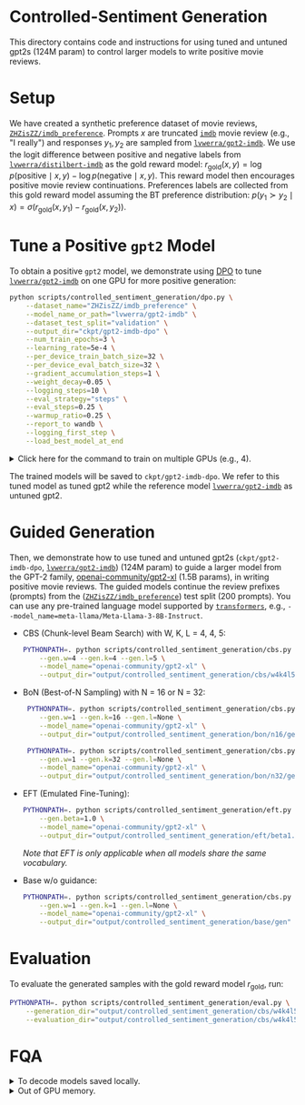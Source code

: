 # Controlled-Sentiment Generation

This directory contains code and instructions for using tuned and untuned gpt2s (124M param) to control larger models to write positive movie reviews.

# Setup
We have created a synthetic preference dataset of movie reviews, [`ZHZisZZ/imdb_preference`]([DPO](https://arxiv.org/abs/2305.18290)). Prompts $x$ are truncated [`imdb`](stanfordnlp/imdb) movie review (e.g., "I really") and responses $y_1, y_2$ are sampled from [`lvwerra/gpt2-imdb`](https://huggingface.co/lvwerra/gpt2-imdb). We use the logit difference between positive and negative labels from [`lvwerra/distilbert-imdb`](https://huggingface.co/datasets/ZHZisZZ/imdb_preference) as the gold reward model: $r_{\text{gold}}(x, y)= \log p(\text{positive} \mid x, y) - \log p(\text{negative} \mid x, y)$. This reward model then encourages positive movie review continuations. Preferences labels are collected from this gold reward model assuming the BT preference distribution: $p(y_1 \succ y_2 \mid x) = \sigma (r_{\text{gold}}(x, y_1) - r_{\text{gold}}(x, y_2))$.


# Tune a Positive `gpt2` Model
To obtain a positive `gpt2` model, we demonstrate using [DPO](https://arxiv.org/abs/2305.18290) to tune [`lvwerra/gpt2-imdb`](https://huggingface.co/lvwerra/gpt2-imdb) on one GPU for more positive generation:

```bash
python scripts/controlled_sentiment_generation/dpo.py \
    --dataset_name="ZHZisZZ/imdb_preference" \
    --model_name_or_path="lvwerra/gpt2-imdb" \
    --dataset_test_split="validation" \
    --output_dir="ckpt/gpt2-imdb-dpo" \
    --num_train_epochs=3 \
    --learning_rate=5e-4 \
    --per_device_train_batch_size=32 \
    --per_device_eval_batch_size=32 \
    --gradient_accumulation_steps=1 \
    --weight_decay=0.05 \
    --logging_steps=10 \
    --eval_strategy="steps" \
    --eval_steps=0.25 \
    --warmup_ratio=0.25 \
    --report_to wandb \
    --logging_first_step \
    --load_best_model_at_end
```

<details>
<summary>Click here for the command to train on multiple GPUs (e.g., 4).</summary>

```bash
accelerate launch --config_file scripts/configs/accelerate_configs/multi_gpu.yaml --num_processes=4 \
    scripts/controlled_sentiment_generation/dpo.py \
    --dataset_name="ZHZisZZ/imdb_preference" \
    --model_name_or_path="lvwerra/gpt2-imdb" \
    --dataset_test_split="validation" \
    --output_dir="ckpt/gpt2-imdb-dpo" \
    --num_train_epochs=3 \
    --learning_rate=5e-4 \
    --per_device_train_batch_size=32 \
    --per_device_eval_batch_size=32 \
    --gradient_accumulation_steps=1 \
    --weight_decay=0.05 \
    --logging_steps=10 \
    --eval_strategy="steps" \
    --eval_steps=0.25 \
    --warmup_ratio=0.25 \
    --report_to wandb \
    --logging_first_step \
    --load_best_model_at_end
```

</details>

The trained models will be saved to `ckpt/gpt2-imdb-dpo`. We refer to this tuned model as tuned gpt2 while the reference model [`lvwerra/gpt2-imdb`](https://huggingface.co/lvwerra/gpt2-imdb) as untuned gpt2.

# Guided Generation

Then, we demonstrate how to use tuned and untuned gpt2s (`ckpt/gpt2-imdb-dpo`, [`lvwerra/gpt2-imdb`](https://huggingface.co/lvwerra/gpt2-imdb)) (124M param) to guide a larger model from the GPT-2 family, [openai-community/gpt2-xl](https://huggingface.co/openai-community/gpt2-xl) (1.5B params), in writing positive movie reviews. The guided models continue the review prefixes (prompts) from the ([`ZHZisZZ/imdb_preference`]([DPO](https://arxiv.org/abs/2305.18290))) test split (200 prompts). You can use any pre-trained language model supported by [`transformers`](https://github.com/huggingface/transformers), e.g., `--model_name=meta-llama/Meta-Llama-3-8B-Instruct`.

- CBS (Chunk-level Beam Search) with W, K, L = 4, 4, 5:

    ```bash
    PYTHONPATH=. python scripts/controlled_sentiment_generation/cbs.py \
        --gen.w=4 --gen.k=4 --gen.l=5 \
        --model_name="openai-community/gpt2-xl" \
        --output_dir="output/controlled_sentiment_generation/cbs/w4k4l5/gen"
    ```

- BoN (Best-of-N Sampling) with N = 16 or N = 32:
    ```bash
     PYTHONPATH=. python scripts/controlled_sentiment_generation/cbs.py \
        --gen.w=1 --gen.k=16 --gen.l=None \
        --model_name="openai-community/gpt2-xl" \
        --output_dir="output/controlled_sentiment_generation/bon/n16/gen"

     PYTHONPATH=. python scripts/controlled_sentiment_generation/cbs.py \
        --gen.w=1 --gen.k=32 --gen.l=None \
        --model_name="openai-community/gpt2-xl" \
        --output_dir="output/controlled_sentiment_generation/bon/n32/gen"
    ```

- EFT (Emulated Fine-Tuning):
    ```bash
    PYTHONPATH=. python scripts/controlled_sentiment_generation/eft.py \
        --gen.beta=1.0 \
        --model_name="openai-community/gpt2-xl" \
        --output_dir="output/controlled_sentiment_generation/eft/beta1.0/gen"
    ```
    *Note that EFT is only applicable when all models share the same vocabulary.*

- Base w/o guidance:
    ```bash
    PYTHONPATH=. python scripts/controlled_sentiment_generation/cbs.py \
        --gen.w=1 --gen.k=1 --gen.l=None \
        --model_name="openai-community/gpt2-xl" \
        --output_dir="output/controlled_sentiment_generation/base/gen"
    ```


# Evaluation

To evaluate the generated samples with the gold reward model $r_{\text{gold}}$, run:

```bash
PYTHONPATH=. python scripts/controlled_sentiment_generation/eval.py \
    --generation_dir="output/controlled_sentiment_generation/cbs/w4k4l5/gen" \
    --evaluation_dir="output/controlled_sentiment_generation/cbs/w4k4l5/eval"
```


# FQA

<details>
<summary>To decode models saved locally.</summary>

If you do not save models in the default cache directory (e.g., `~/.cache/huggingface`), modify [`scripts/configs/local_model_path.yaml`](https://github.com/ZHZisZZ/weak-to-strong-search/blob/main/scripts/configs/local_model_path.yaml) to map model name to its local path. For example.

```yaml
meta-llama/Meta-Llama-3-8B-Instruct: ~/models/Meta-Llama-3-8B-Instruct
meta-llama/Meta-Llama-3-70B-Instruct: ~/models//Meta-Llama-3-70B-Instruct
```
</details>

<details>
<summary>Out of GPU memory.</summary>

To infer large (70B) models that don't fit on a single GPU, run the code as is with multiple GPUs or 4-bit quantization. For example:

```sh
# Infer on one single GPU
CUDA_VISIBLE_DEVICES=0 python ...

# Infer on one single GPU with 4-bit quant
CUDA_VISIBLE_DEVICES=0 python ... --load_in_4bit=True

# Infer on four GPUs
CUDA_VISIBLE_DEVICES=0,1,2,3 python ...

# Infer on Four GPUs with 4-bit quant
CUDA_VISIBLE_DEVICES=0,1,2,3 python ... --load_in_4bit=True
```
</details>
